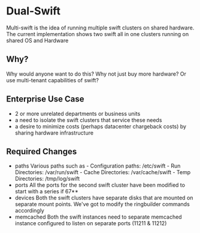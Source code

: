 # Dual-Swift 
Multi-swift is the idea of running multiple swift clusters on shared hardware.
The current implementation shows two swift all in one clusters running on shared OS and Hardware

## Why? ##
Why would anyone want to do this? Why not just buy more hardware? Or use multi-tenant capabilities
of swift?

## Enterprise Use Case ##
* 2 or more unrelated departments or business units
* a need to isolate the swift clusters that service these needs
* a desire to minimize costs (perhaps datacenter chargeback costs) by sharing hardware infrastructure

## Required Changes ##
* paths
    Various paths such as
        - Configuration paths: /etc/swift
        - Run Directories: /var/run/swift
        - Cache Directories: /var/cache/swift
        - Temp Directories: /tmp/log/swift
* ports
    All the ports for the second swift cluster have been modified to start with a series if 67**
* devices
    Both the swift clusters have separate disks that are mounted on separate mount points. We've got to modify the ringbuilder commands accordingly
* memcached
    Both the swift instances need to separate memcached instance configured to listen on separate ports (11211 & 11212)


